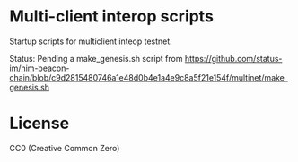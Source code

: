 # Multi-client interop scripts

Startup scripts for multiclient inteop testnet.

Status: Pending a make_genesis.sh script from https://github.com/status-im/nim-beacon-chain/blob/c9d2815480746a1e48d0b4e1a4e9c8a5f21e154f/multinet/make_genesis.sh

# License

CC0 (Creative Common Zero)
